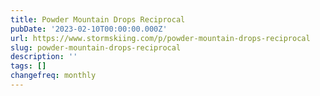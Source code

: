 ```yaml
---
title: Powder Mountain Drops Reciprocal
pubDate: '2023-02-10T00:00:00.000Z'
url: https://www.stormskiing.com/p/powder-mountain-drops-reciprocal
slug: powder-mountain-drops-reciprocal
description: ''
tags: []
changefreq: monthly
---
```


<!-- Add post content below -->

